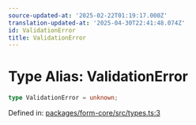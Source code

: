 ```yaml
---
source-updated-at: '2025-02-22T01:19:17.000Z'
translation-updated-at: '2025-04-30T22:41:48.074Z'
id: ValidationError
title: ValidationError
---
```


<!-- DO NOT EDIT: this page is autogenerated from the type comments -->

# Type Alias: ValidationError

```ts
type ValidationError = unknown;
```

Defined in: [packages/form-core/src/types.ts:3](https://github.com/TanStack/form/blob/main/packages/form-core/src/types.ts#L3)
